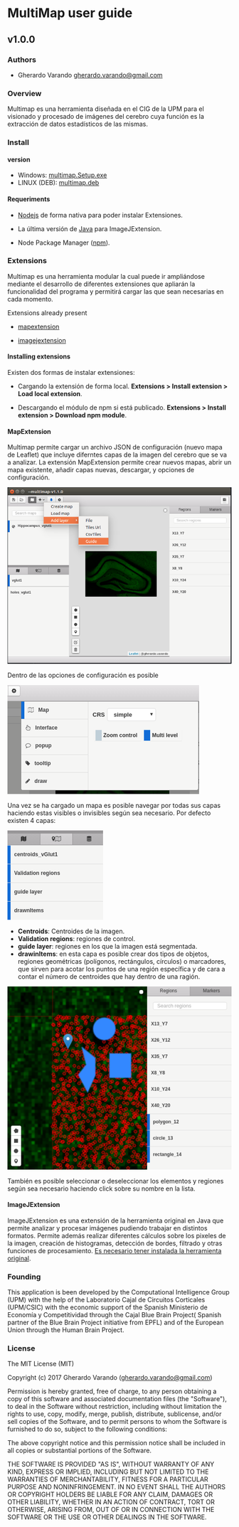 # MultiMap user guide
## v1.0.0


### Authors
 - Gherardo Varando <gherardo.varando@gmail.com>


### Overview

Multimap es una herramienta diseñada en el CIG de la UPM para el visionado y procesado de imágenes del cerebro cuya función es la extracción de datos estadísticos de las mismas.

### Install

#### version

 - Windows:  [multimap.Setup.exe](https://github.com/ComputationalIntelligenceGroup/MultiMap/releases/download/v1.1.0/multimap.Setup.1.1.0.exe)
 - LINUX (DEB): [multimap.deb](https://github.com/ComputationalIntelligenceGroup/MultiMap/releases/download/v1.1.0/multimap_1.1.0_amd64.deb)




#### Requeriments

- [Nodejs](https://nodejs.org/es/download/) de forma nativa para poder instalar Extensiones.

- La última versión de [Java](http://www.oracle.com/technetwork/java/javase/downloads/jre8-downloads-2133155.html) para ImageJExtension.

- Node Package Manager ([npm](https://www.npmjs.com/)).


### Extensions

Multimap es una herramienta modular la cual puede ir ampliándose mediante el desarrollo de diferentes extensiones que apliarán la funcionalidad del programa y permitirá cargar las que sean necesarias en cada momento.


Extensions already present

- [mapextension](http://github.com/gherardovarando/mapextension)

- [imagejextension](http://github.com/gherardovarando/imagejextension)



#### Installing extensions


Existen dos formas de instalar extensiones:

- Cargando la extensión de forma local. **Extensions > Install extension > Load local extension**.

- Descargando el módulo de npm si está publicado. **Extensions > Install extension > Download npm module**.


#### MapExtension

Multimap permite cargar un archivo JSON de configuración (nuevo mapa de Leaflet) que incluye diferntes capas de la imagen del cerebro que se va a analizar. La extensión MapExtension permite crear nuevos mapas, abrir un mapa existente, añadir capas nuevas, descargar, y opciones de configuración.


![picture](images/menumap.png)

Dentro de las opciones de configuración es posible


![picture](images/configuracion.png)

Una vez se ha cargado un mapa es posible navegar por todas sus capas haciendo estas visibles o invisibles según sea necesario. Por defecto existen 4 capas: 


![picture](images/4layers.png)

- **Centroids**: Centroides de la imagen.
- **Validation regions**: regiones de control.
- **guide layer**:  regiones en los que la imagen está segmentada.
- **drawinItems**: en esta capa es posible crear dos tipos de objetos, regiones geométricas (polígonos, rectángulos, círculos) o marcadores, que sirven para acotar los puntos de una región específica y de cara a contar el número de centroides que hay dentro de una ragión.


![picture](images/regionandmarkers.png)


También es posible seleccionar o deseleccionar los elementos y regiones según sea necesario haciendo click sobre su nombre en la lista.

#### ImageJExtension

ImageJExtension es una extensión de la herramienta original en Java que permite analizar y procesar imágenes pudiendo trabajar en distintos formatos. Permite además realizar diferentes cálculos sobre los pixeles de la imagen, creación de histogramas, detección de bordes, filtrado y otras funciones de procesamiento. [Es necesario tener instalada la herramienta original](https://imagej.nih.gov/ij/download.html).




### Founding
 This application is been developed by the Computational Intelligence Group (UPM) with the help of the Laboratorio Cajal de Circuitos Corticales (UPM/CSIC) with the economic support of the Spanish Ministerio de Economía y Competitividad through the Cajal Blue Brain Project( Spanish partner of the Blue Brain Project initiative from EPFL) and of the European Union through the Human Brain Project.


### License

The MIT License (MIT)

Copyright (c) 2017 Gherardo Varando (gherardo.varando@gmail.com)

Permission is hereby granted, free of charge, to any person obtaining a copy
of this software and associated documentation files (the "Software"), to deal
in the Software without restriction, including without limitation the rights
to use, copy, modify, merge, publish, distribute, sublicense, and/or sell
copies of the Software, and to permit persons to whom the Software is
furnished to do so, subject to the following conditions:

The above copyright notice and this permission notice shall be included in all
copies or substantial portions of the Software.

THE SOFTWARE IS PROVIDED "AS IS", WITHOUT WARRANTY OF ANY KIND, EXPRESS OR
IMPLIED, INCLUDING BUT NOT LIMITED TO THE WARRANTIES OF MERCHANTABILITY,
FITNESS FOR A PARTICULAR PURPOSE AND NONINFRINGEMENT. IN NO EVENT SHALL THE
AUTHORS OR COPYRIGHT HOLDERS BE LIABLE FOR ANY CLAIM, DAMAGES OR OTHER
LIABILITY, WHETHER IN AN ACTION OF CONTRACT, TORT OR OTHERWISE, ARISING FROM,
OUT OF OR IN CONNECTION WITH THE SOFTWARE OR THE USE OR OTHER DEALINGS IN THE
SOFTWARE.
